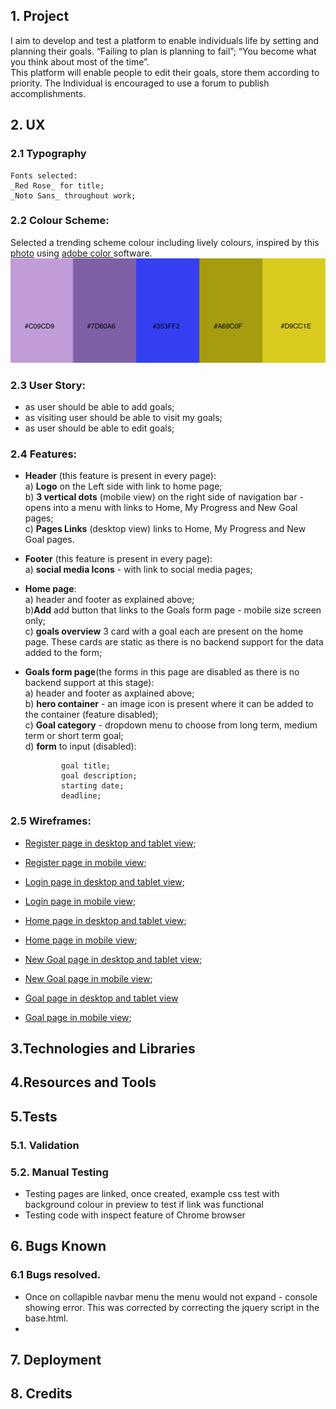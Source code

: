 ## 1. Project

  I aim to develop and test a platform to enable individuals life by setting and planning their goals. “Failing to plan is planning to fail”; “You become what you think about most of the time”.  
  This platform will enable people to edit their goals, store them according to priority. The Individual is encouraged to use a forum to publish accomplishments.


## 2. UX

### 2.1 __Typography__

    Fonts selected:  
    _Red Rose_ for title;  
    _Noto Sans_ throughout work;

### 2.2 __Colour Scheme__: 
Selected a trending scheme colour including lively colours, inspired by this [photo](https://www.behance.net/gallery/45528461/Selectologie) using [ adobe color ](color.adobe.com) software.  
![alt text](assets/images/colours.jpeg "generated colour scheme") 


### 2.3 __User Story__:
  * as user should be able to add goals;
  * as visiting user should be able to visit my goals;
  * as user should be able to edit goals; 


### 2.4 __Features__:
  * __Header__ (this feature is present in every page):  
    a) __Logo__ on the Left side with link to home page;  
    b) __3 vertical dots__ (mobile view) on the right side of navigation bar - opens into a menu with links to Home, My Progress and New Goal pages;  
    c) __Pages Links__ (desktop view) links to Home, My Progress and New Goal pages.

  * __Footer__ (this feature is present in every page):  
    a) __social media Icons__ - with link to social media pages;

  * __Home page__:   
    a) header and footer as explained above;  
    b)__Add__ add button that links to the Goals form page - mobile size screen only;  
    c) __goals overview__ 3 card with a goal each are present on the home page. These cards are static as there is no backend support for the data added to the form;   

  * __Goals form page__(the forms in this page are disabled as there is no backend support at this stage):  
    a) header and footer as axplained above;  
    b) __hero container__ - an image icon is present where it can be added to the container (feature disabled);  
    c) __Goal category__ - dropdown menu to choose from long term, medium term or short term goal;  
    d) __form__ to input (disabled):  

                goal title;  
                goal description;  
                starting date;  
                deadline;

### 2.5 __Wireframes__:

  * [Register page in desktop and tablet view](assets/images/wireframes/register_dt.png "wireframe for register page in desktop and tablet view");

  * [Register page in mobile view](assets/images/wireframes/register_mobile.png "wireframe for register page in mobile view");
  
  * [Login page in desktop and tablet view](assets/images/wireframes/login_dt.png "wireframe for login page in desktop and tablet view");
  
  * [Login page in mobile view](assets/images/wireframes/login_mobile.png "wireframe for login page in mobile view");
  
  * [Home page in desktop and tablet view](assets/images/wireframes/home_dt.png "wireframe for Home page in desktop and tablet view");

  * [Home page in mobile view](assets/images/wireframes/home_mobile.png "wireframe for Home page in mobile view");

  * [New Goal page in desktop and tablet view](assets/images/wireframes/newGoal_dt.png "wireframe for My progress page in desktop and tablet view");

  * [New Goal page in mobile view](assets/images/wireframes/newGoal_mobile.png "wireframe for New Goal page in mobile view");

  * [Goal page in desktop and tablet view](assets/images/wireframes/goalPage_dt.png "wireframe for Goal page in desktop and tablet view") 

  * [Goal page in mobile view](assets/images/wireframes/goalPage_mobile.png "wireframe for New Goal page in mobile view");
    

## 3.Technologies and Libraries


## 4.Resources and Tools
## 5.Tests

  ### 5.1. Validation

  ### 5.2. Manual Testing
  * Testing pages are linked, once created, example css test with background colour in preview to test if link was functional
  * Testing code with inspect feature of Chrome browser

## 6. Bugs Known

  ### 6.1 Bugs resolved. 
  * Once on collapible navbar menu the menu would not expand - console showing error. This was corrected by correcting the jquery script in the base.html.  
  * 


## 7. Deployment

## 8. Credits
